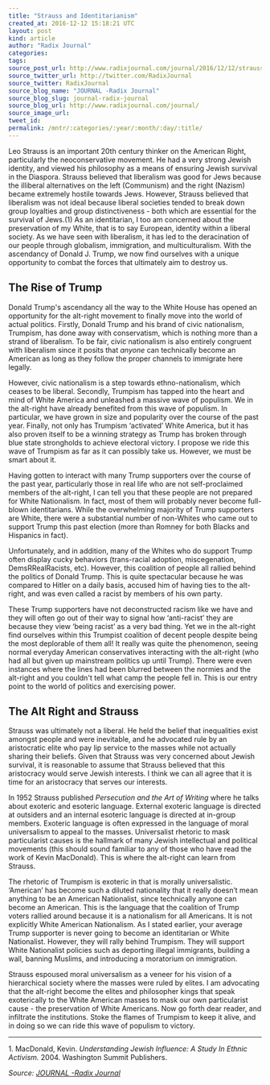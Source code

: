 ```yaml
---
title: "Strauss and Identitarianism"
created_at: 2016-12-12 15:18:21 UTC
layout: post
kind: article
author: "Radix Journal"
categories: 
tags: 
source_post_url: http://www.radixjournal.com/journal/2016/12/12/strauss-and-identitarianism
source_twitter_url: http://twitter.com/RadixJournal
source_twitter: RadixJournal
source_blog_name: "JOURNAL -Radix Journal"
source_blog_slug: journal-radix-journal
source_blog_url: http://www.radixjournal.com/journal/
source_image_url: 
tweet_id:
permalink: /mntr/:categories/:year/:month/:day/:title/
---
```

<p>Leo Strauss is an important 20th century thinker on the American Right, particularly the neoconservative movement. He had a very strong Jewish identity, and viewed his philosophy as a means of ensuring Jewish survival in the Diaspora. Strauss believed that liberalism was good for Jews because the illiberal alternatives on the left (Communism) and the right (Nazism) became extremely hostile towards Jews. However, Strauss believed that liberalism was not ideal because liberal societies tended to break down group loyalties and group distinctiveness - both which are essential for the survival of Jews.(1) As an identitarian, I too am concerned about the preservation of my White, that is to say European, identity within a liberal society. As we have seen with liberalism, it has led to the deracination of our people through globalism, immigration, and multiculturalism. With the ascendancy of Donald J. Trump, we now find ourselves with a unique opportunity to combat the forces that ultimately aim to destroy us.</p>
<h2 id="the-rise-of-trump">The Rise of Trump</h2>
<p>Donald Trump's ascendancy all the way to the White House has opened an opportunity for the alt-right movement to finally move into the world of actual politics. Firstly, Donald Trump and his brand of civic nationalism, Trumpism, has done away with conservatism, which is nothing more than a strand of liberalism. To be fair, civic nationalism is also entirely congruent with liberalism since it posits that <em>anyone</em> can technically become an American as long as they follow the proper channels to immigrate here legally.</p>
<p>However, civic nationalism is a step towards ethno-nationalism, which ceases to be liberal. Secondly, Trumpism has tapped into the heart and mind of White America and unleashed a massive wave of populism. We in the alt-right have already benefited from this wave of populism. In particular, we have grown in size and popularity over the course of the past year. Finally, not only has Trumpism ‘activated’ White America, but it has also proven itself to be a winning strategy as Trump has broken through blue state strongholds to achieve electoral victory. I propose we ride this wave of Trumpism as far as it can possibly take us. However, we must be smart about it.</p>
<p>Having gotten to interact with many Trump supporters over the course of the past year, particularly those in real life who are not self-proclaimed members of the alt-right, I can tell you that these people are not prepared for White Nationalism. In fact, most of them will probably never become full-blown identitarians. While the overwhelming majority of Trump supporters are White, there were a substantial number of non-Whites who came out to support Trump this past election (more than Romney for both Blacks and Hispanics in fact).</p>
<p>Unfortunately, and in addition, many of the Whites who do support Trump often display cucky behaviors (trans-racial adoption, miscegenation, DemsRRealRacists, etc). However, this coalition of people all rallied behind the politics of Donald Trump. This is quite spectacular because he was compared to Hitler on a daily basis, accused him of having ties to the alt-right, and was even called a racist by members of his own party. </p>
<p>These Trump supporters have not deconstructed racism like we have and they will often go out of their way to signal how ‘anti-racist’ they are because they view ‘being racist’ as a very bad thing. Yet we in the alt-right find ourselves within this Trumpist coalition of decent people despite being the most deplorable of them all! It really was quite the phenomenon, seeing normal everyday American conservatives interacting with the alt-right (who had all but given up mainstream politics up until Trump). There were even instances where the lines had been blurred between the normies and the alt-right and you couldn't tell what camp the people fell in. This is our entry point to the world of politics and exercising power.</p>
<h2 id="the-alt-right-and-strauss">The Alt Right and Strauss</h2>
<p>Strauss was ultimately not a liberal. He held the belief that inequalities exist amongst people and were inevitable, and he advocated rule by an aristocratic elite who pay lip service to the masses while not actually sharing their beliefs. Given that Strauss was very concerned about Jewish survival, it is reasonable to assume that Strauss believed that this aristocracy would serve Jewish interests. I think we can all agree that it is time for an aristocracy that serves our interests.</p>
<p>In 1952 Strauss published <em>Persecution and the Art of Writing</em> where he talks about exoteric and esoteric language. External exoteric language is directed at outsiders and an internal esoteric language is directed at in-group members. Exoteric language is often expressed in the language of moral universalism to appeal to the masses. Universalist rhetoric to mask particularist causes is the hallmark of many Jewish intellectual and political movements (this should sound familiar to any of those who have read the work of Kevin MacDonald). This is where the alt-right can learn from Strauss.</p>
<p>The rhetoric of Trumpism is exoteric in that is morally universalistic. ‘American’ has become such a diluted nationality that it really doesn’t mean anything to be an American Nationalist, since technically anyone can become an American. This is the language that the coalition of Trump voters rallied around because it is a nationalism for all Americans. It is not explicitly White American Nationalism. As I stated earlier, your average Trump supporter is never going to become an identitarian or White Nationalist. However, they will rally behind Trumpism. They will support White Nationalist policies such as deporting illegal immigrants, building a wall, banning Muslims, and introducing a moratorium on immigration.</p>
<p>Strauss espoused moral universalism as a veneer for his vision of a hierarchical society where the masses were ruled by elites. I am advocating that the alt-right become the elites and philosopher kings that speak exoterically to the White American masses to mask our own particularist cause - the preservation of White Americans. Now go forth dear reader, and infiltrate the institutions. Stoke the flames of Trumpism to keep it alive, and in doing so we can ride this wave of populism to victory.</p>
<hr /><p>1. MacDonald, Kevin. <em>Understanding Jewish Influence: A Study In Ethnic Activism. </em>2004. Washington Summit Publishers.</p><div class="">
    <i>Source: <a href="http://www.radixjournal.com/journal/">JOURNAL -Radix Journal</a></i>
</div>
